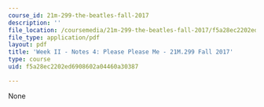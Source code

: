 ```yaml
---
course_id: 21m-299-the-beatles-fall-2017
description: ''
file_location: /coursemedia/21m-299-the-beatles-fall-2017/f5a28ec2202ed6908602a04460a30387_MIT21M_299F17_Notes04.pdf
file_type: application/pdf
layout: pdf
title: 'Week II - Notes 4: Please Please Me - 21M.299 Fall 2017'
type: course
uid: f5a28ec2202ed6908602a04460a30387

---
```

None